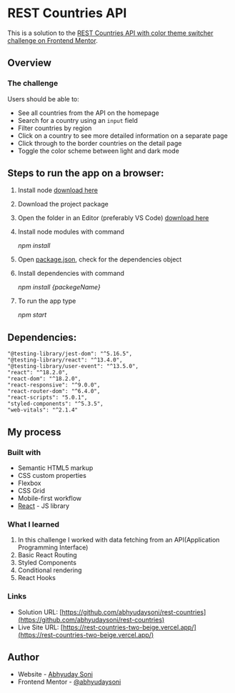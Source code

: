 # REST Countries API

This is a solution to the [REST Countries API with color theme switcher challenge on Frontend Mentor](https://www.frontendmentor.io/challenges/rest-countries-api-with-color-theme-switcher-5cacc469fec04111f7b848ca).


## Overview

### The challenge

Users should be able to:

- See all countries from the API on the homepage
- Search for a country using an `input` field
- Filter countries by region
- Click on a country to see more detailed information on a separate page
- Click through to the border countries on the detail page
- Toggle the color scheme between light and dark mode

## Steps to run the app on a browser: 

1. Install node [download here](https://nodejs.org/en/download/)

2. Download the project package
3. Open the folder in an Editor (preferably VS Code) [download here](https://code.visualstudio.com/download)
4. Install node modules with command <p><i>npm install</i></p>
5. Open [package.json](./package.json), check for the dependencies object
6. Install dependencies with command <p><i>npm install {packegeName}</i></p>

7. To run the app type <p><i>npm start</i></p>

## Dependencies: 
    "@testing-library/jest-dom": "^5.16.5",
    "@testing-library/react": "^13.4.0",
    "@testing-library/user-event": "^13.5.0",
    "react": "^18.2.0",
    "react-dom": "^18.2.0",
    "react-responsive": "^9.0.0",
    "react-router-dom": "^6.4.0",
    "react-scripts": "5.0.1",
    "styled-components": "^5.3.5",
    "web-vitals": "^2.1.4"

## My process

### Built with

- Semantic HTML5 markup
- CSS custom properties
- Flexbox
- CSS Grid
- Mobile-first workflow
- [React](https://reactjs.org/) - JS library


### What I learned

1. In this challenge I worked with data fetching from an API(Application Programming Interface)
2. Basic React Routing
3. Styled Components
4. Conditional rendering
5. React Hooks

### Links

- Solution URL: [https://github.com/abhyudaysoni/rest-countries](https://github.com/abhyudaysoni/rest-countries)
- Live Site URL: [https://rest-countries-two-beige.vercel.app/](https://rest-countries-two-beige.vercel.app/)


## Author

- Website - [Abhyuday Soni](https://www.your-site.com)
- Frontend Mentor - [@abhyudaysoni](https://www.frontendmentor.io/profile/yourusername)